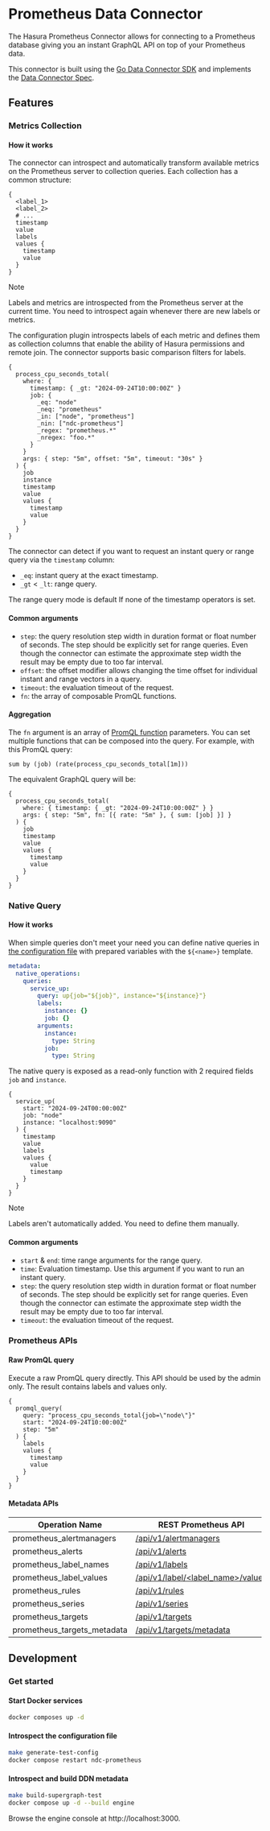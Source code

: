 # Prometheus Data Connector

The Hasura Prometheus Connector allows for connecting to a Prometheus database giving you an instant GraphQL API on top of your Prometheus data.

This connector is built using the [Go Data Connector SDK](https://github.com/hasura/ndc-sdk-go) and implements the [Data Connector Spec](https://github.com/hasura/ndc-spec).

## Features

### Metrics Collection

#### How it works

The connector can introspect and automatically transform available metrics on the Prometheus server to collection queries. Each collection has a common structure:

```gql
{
  <label_1>
  <label_2>
  # ...
  timestamp
  value
  labels
  values {
    timestamp
    value
  }
}
```

> [!NOTE]
> Labels and metrics are introspected from the Prometheus server at the current time. You need to introspect again whenever there are new labels or metrics.

The configuration plugin introspects labels of each metric and defines them as collection columns that enable the ability of Hasura permissions and remote join. The connector supports basic comparison filters for labels.

```gql
{
  process_cpu_seconds_total(
    where: {
      timestamp: { _gt: "2024-09-24T10:00:00Z" }
      job: {
        _eq: "node"
        _neq: "prometheus"
        _in: ["node", "prometheus"]
        _nin: ["ndc-prometheus"]
        _regex: "prometheus.*"
        _nregex: "foo.*"
      }
    }
    args: { step: "5m", offset: "5m", timeout: "30s" }
  ) {
    job
    instance
    timestamp
    value
    values {
      timestamp
      value
    }
  }
}
```

The connector can detect if you want to request an instant query or range query via the `timestamp` column:

- `_eq`: instant query at the exact timestamp.
- `_gt` < `_lt`: range query.

The range query mode is default If none of the timestamp operators is set.

#### Common arguments

- `step`: the query resolution step width in duration format or float number of seconds. The step should be explicitly set for range queries. Even though the connector can estimate the approximate step width the result may be empty due to too far interval.
- `offset`: the offset modifier allows changing the time offset for individual instant and range vectors in a query.
- `timeout`: the evaluation timeout of the request.
- `fn`: the array of composable PromQL functions.

#### Aggregation

The `fn` argument is an array of [PromQL function](https://prometheus.io/docs/prometheus/latest/querying/functions/) parameters. You can set multiple functions that can be composed into the query. For example, with this PromQL query:

```
sum by (job) (rate(process_cpu_seconds_total[1m]))
```

The equivalent GraphQL query will be:

```gql
{
  process_cpu_seconds_total(
    where: { timestamp: { _gt: "2024-09-24T10:00:00Z" } }
    args: { step: "5m", fn: [{ rate: "5m" }, { sum: [job] }] }
  ) {
    job
    timestamp
    value
    values {
      timestamp
      value
    }
  }
}
```

### Native Query

#### How it works

When simple queries don't meet your need you can define native queries in [the configuration file](./tests/configuration/configuration.yaml) with prepared variables with the `${<name>}` template.

```yaml
metadata:
  native_operations:
    queries:
      service_up:
        query: up{job="${job}", instance="${instance}"}
        labels:
          instance: {}
          job: {}
        arguments:
          instance:
            type: String
          job:
            type: String
```

The native query is exposed as a read-only function with 2 required fields `job` and `instance`.

```gql
{
  service_up(
    start: "2024-09-24T00:00:00Z"
    job: "node"
    instance: "localhost:9090"
  ) {
    timestamp
    value
    labels
    values {
      value
      timestamp
    }
  }
}
```

> [!NOTE]
> Labels aren't automatically added. You need to define them manually.

#### Common arguments

- `start` & `end`: time range arguments for the range query.
- `time`: Evaluation timestamp. Use this argument if you want to run an instant query.
- `step`: the query resolution step width in duration format or float number of seconds. The step should be explicitly set for range queries. Even though the connector can estimate the approximate step width the result may be empty due to too far interval.
- `timeout`: the evaluation timeout of the request.

### Prometheus APIs

#### Raw PromQL query

Execute a raw PromQL query directly. This API should be used by the admin only. The result contains labels and values only.

```gql
{
  promql_query(
    query: "process_cpu_seconds_total{job=\"node\"}"
    start: "2024-09-24T10:00:00Z"
    step: "5m"
  ) {
    labels
    values {
      timestamp
      value
    }
  }
}
```

#### Metadata APIs

| Operation Name              | REST Prometheus API                                                                                                   |
| --------------------------- | --------------------------------------------------------------------------------------------------------------------- |
| prometheus_alertmanagers    | [/api/v1/alertmanagers](https://prometheus.io/docs/prometheus/latest/querying/api/#alertmanagers)                     |
| prometheus_alerts           | [/api/v1/alerts](https://prometheus.io/docs/prometheus/latest/querying/api/#alerts)                                   |
| prometheus_label_names      | [/api/v1/labels](https://prometheus.io/docs/prometheus/latest/querying/api/#getting-label-names)                      |
| prometheus_label_values     | [/api/v1/label/<label_name>/values](https://prometheus.io/docs/prometheus/latest/querying/api/#querying-label-values) |
| prometheus_rules            | [/api/v1/rules](https://prometheus.io/docs/prometheus/latest/querying/api/#rules)                                     |
| prometheus_series           | [/api/v1/series](https://prometheus.io/docs/prometheus/latest/querying/api/#finding-series-by-label-matchers)         |
| prometheus_targets          | [/api/v1/targets](https://prometheus.io/docs/prometheus/latest/querying/api/#targets)                                 |
| prometheus_targets_metadata | [/api/v1/targets/metadata](https://prometheus.io/docs/prometheus/latest/querying/api/#querying-target-metadata)       |

## Development

### Get started

#### Start Docker services

```sh
docker composes up -d
```

#### Introspect the configuration file

```sh
make generate-test-config
docker compose restart ndc-prometheus
```

#### Introspect and build DDN metadata

```sh
make build-supergraph-test
docker compose up -d --build engine
```

Browse the engine console at http://localhost:3000.
